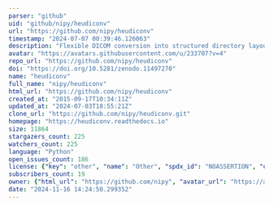 ```yaml
---
parser: "github"
uid: "github/nipy/heudiconv"
url: "https://github.com/nipy/heudiconv"
timestamp: "2024-07-07 00:39:46.126063"
description: "Flexible DICOM conversion into structured directory layouts"
avatar: "https://avatars.githubusercontent.com/u/233707?v=4"
repo_url: "https://github.com/nipy/heudiconv"
doi: "https://doi.org/10.5281/zenodo.11497270"
name: "heudiconv"
full_name: "nipy/heudiconv"
html_url: "https://github.com/nipy/heudiconv"
created_at: "2015-09-17T10:34:11Z"
updated_at: "2024-07-03T18:55:21Z"
clone_url: "https://github.com/nipy/heudiconv.git"
homepage: "https://heudiconv.readthedocs.io"
size: 11864
stargazers_count: 225
watchers_count: 225
language: "Python"
open_issues_count: 186
license: {"key": "other", "name": "Other", "spdx_id": "NOASSERTION", "url": null, "node_id": "MDc6TGljZW5zZTA="}
subscribers_count: 19
owner: {"html_url": "https://github.com/nipy", "avatar_url": "https://avatars.githubusercontent.com/u/233707?v=4", "login": "nipy", "type": "Organization"}
date: "2024-11-16 14:24:50.299352"
---
```


